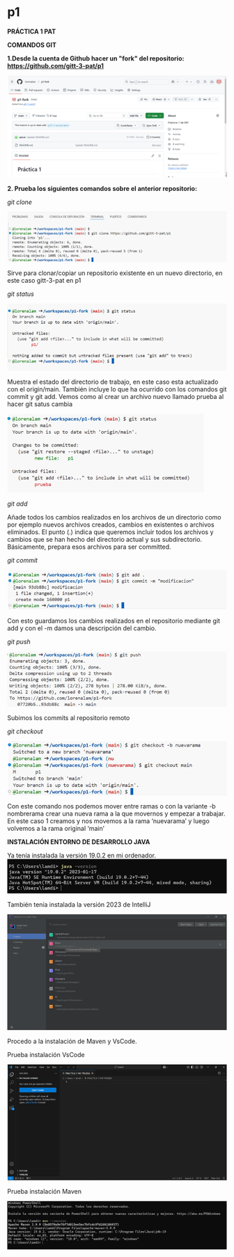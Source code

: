 # p1

**PRÁCTICA 1 PAT**

**COMANDOS GIT**

**1.Desde la cuenta de Github hacer un "fork" del repositorio:  https://github.com/gitt-3-pat/p1**

![Imagen 1](images/Captura%20de%20pantalla%202025-01-26%20232039.png)

**2. Prueba los siguientes comandos sobre el anterior repositorio:**

*git clone*

![Imagen 2](images/Captura%20de%20pantalla%202025-01-26%20232126.png)

 
Sirve para clonar/copiar un repositorio existente en un nuevo directorio, en este caso gitt-3-pat en p1

*git status*

![Imagen 3](images/Captura%20de%20pantalla%202025-01-26%20232311.png)

 
Muestra el estado del directorio de trabajo, en este caso esta actualizado con el origin/main. También incluye lo que ha ocurrido con los comandos git commit y git add.
Vemos como al crear un archivo nuevo llamado prueba al hacer git satus cambia

 ![Imagen 4](images/Captura%20de%20pantalla%202025-01-26%20232337.png)

*git add*

Añade todos los cambios realizados en los archivos de un directorio como por ejemplo nuevos archivos creados, cambios en existentes o archivos eliminados.
El punto (.) indica que queremos incluir todos los archivos y cambios que se han hecho del directorio actual y sus subdirectorio. Básicamente, prepara esos archivos para ser committed.

*git commit*

![Imagen 5](images/Captura%20de%20pantalla%202025-01-26%20232352.png)
 
Con esto guardamos los cambios realizados en el repositorio mediante git add y con el -m damos una descripción del cambio. 

*git push*

 ![Imagen 6](images/Captura%20de%20pantalla%202025-01-26%20232411.png)

Subimos los commits al repositorio remoto 

*git checkout*

![Imagen 7](images/Captura%20de%20pantalla%202025-01-26%20232443.png)

Con este comando nos podemos mover entre ramas o con la variante -b nombrerama crear una nueva rama a la que movernos y empezar a trabajar. En este caso 1 creamos y nos movemos a la rama ‘nuevarama’ y luego volvemos a la rama original ‘main’

**INSTALACIÓN ENTORNO DE DESARROLLO JAVA**

Ya tenía instalada la versión 19.0.2 en mi ordenador.
![Imagen 8](images/Captura%20de%20pantalla%202025-01-26%20232544.png)


También tenía instalada la versión 2023 de IntelliJ

![Imagen 9](images/Captura%20de%20pantalla%202025-01-26%20232606.png)
 
Procedo a la instalación de Maven y VsCode.

Prueba instalación VsCode

![Imagen 10](images/Captura%20de%20pantalla%202025-01-26%20232627.png)

Prueba instalación Maven

![Imagen 11](images/Captura%20de%20pantalla%202025-01-26%20184442.png)
 
